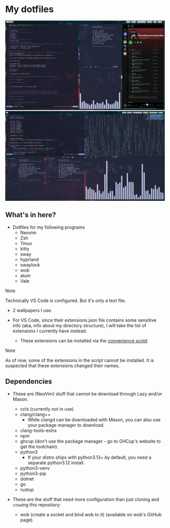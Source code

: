 # My dotfiles

![An example](./example.png)
![Hyprland example](./example-hyprland.png)

## What's in here?

- Dotfiles for my following programs
  - Neovim
  - Zsh
  - Tmux
  - kitty
  - sway
  - hyprland
  - swaylock
  - wob
  <!-- - sov -->
  <!-- - workstyle -->
  - atuin
  - Vale

> [!NOTE]
> Technically VS Code is configured. But it's only a text file.
>

- 2 wallpapers I use.

- For VS Code, since their extensions.json file contains some sensitive
info (aka, info about my directory structure), I will take the list of
extensions I currently have instead.
  - These extensions can be installed via the [convenience script](./vscode-install-extensions.sh)
  
> [!NOTE]
> As of now, some of the extensions in the script cannot be installed. It is
> suspected that these extensions changed their names.

## Dependencies

- These are (NeoVim) stuff that cannot be download through Lazy and/or Mason.
  - ccls (currently not in use)
  - clang/clang++
    - While clangd can be downloaded with Mason, you can also use your package
    manager to download.
  - clang-tools-extra
  - npm
  - ghcup (don't use the package manager - go to GHCup's website to get the
  toolchain).
  - python3
    - If your distro ships with python3.13+ by default, you need a separate
    python3.12 install.
  - python3-venv
  - python3-pip
  - dotnet
  - go
  - rustup

- These are the stuff that need more configuration than just cloning and `stow`ing
this repository:
  - wob (create a socket and bind wob to it) (available on wob's GitHub page).
